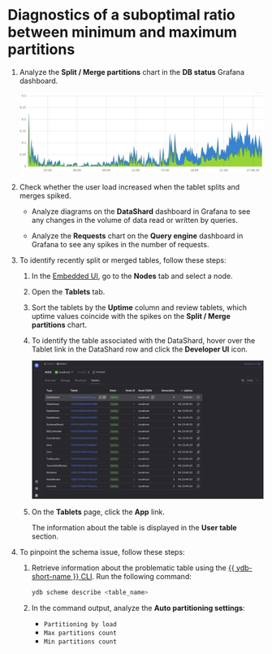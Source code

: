 # Diagnostics of a suboptimal ratio between minimum and maximum partitions

1. Analyze the **Split / Merge partitions** chart in the **DB status** Grafana dashboard.

    ![](../_assets/splits-merges.png)

1. Check whether the user load increased when the tablet splits and merges spiked.

    - Analyze diagrams on the **DataShard** dashboard in Grafana to see any changes in the volume of data read or written by queries.

    - Analyze the **Requests** chart on the **Query engine** dashboard in Grafana to see any spikes in the number of requests.

1. To identify recently split or merged tables, follow these steps:

    1. In the [Embedded UI](../../../../../reference/embedded-ui/index.md), go to the **Nodes** tab and select a node.

    1. Open the **Tablets** tab.

    1. Sort the tablets by the **Uptime** column and review tablets, which uptime values coincide with the spikes on the **Split / Merge partitions** chart.

    1. To identify the table associated with the DataShard, hover over the Tablet link in the DataShard row and click the **Developer UI** icon.

        ![](../_assets/splits-merges-tablets-devui.png)

    1. On the **Tablets** page, click the **App** link.

        The information about the table is displayed in the **User table <table-name>** section.

1. To pinpoint the schema issue, follow these steps:

    1. Retrieve information about the problematic table using the [{{ ydb-short-name }} CLI](../../../../../reference/ydb-cli/index.md). Run the following command:

        ```bash
        ydb scheme describe <table_name>
        ```

    1. In the command output, analyze the **Auto partitioning settings**:

        * `Partitioning by load`
        * `Max partitions count`
        * `Min partitions count`

